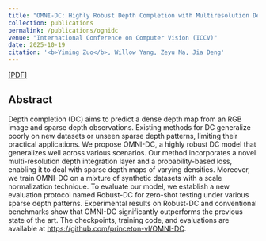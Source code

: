 ```yaml
---
title: "OMNI-DC: Highly Robust Depth Completion with Multiresolution Depth Integration"
collection: publications
permalink: /publications/ognidc
venue: "International Conference on Computer Vision (ICCV)"
date: 2025-10-19
citation: '<b>Yiming Zuo</b>, Willow Yang, Zeyu Ma, Jia Deng'
---
```


[[PDF]](https://arxiv.org/abs/2406.11711)

## Abstract
Depth completion (DC) aims to predict a dense depth map from an RGB image and sparse depth observations. Existing methods for DC generalize poorly on new datasets or unseen sparse depth patterns, limiting their practical applications. We propose OMNI-DC, a highly robust DC model that generalizes well across various scenarios. Our method incorporates a novel multi-resolution depth integration layer and a probability-based loss, enabling it to deal with sparse depth maps of varying densities. Moreover, we train OMNI-DC on a mixture of synthetic datasets with a scale normalization technique. To evaluate our model, we establish a new evaluation protocol named Robust-DC for zero-shot testing under various sparse depth patterns. Experimental results on Robust-DC and conventional benchmarks show that OMNI-DC significantly outperforms the previous state of the art. The checkpoints, training code, and evaluations are available at https://github.com/princeton-vl/OMNI-DC.